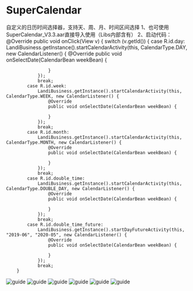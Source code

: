 # SuperCalendar
自定义的日历时间选择器，支持天、周、月、时间区间选择
1、也可使用SuperCalendar_V3.3.aar直接导入使用（Libs内部含有）
2、启动代码：
 @Override
    public void onClick(View v) {
        switch (v.getId()) {
            case R.id.day:
                LandiBusiness.getInstance().startCalendarActivity(this, CalendarType.DAY, new CalendarListener() {
                    @Override
                    public void onSelectDate(CalendarBean weekBean) {

                    }
                });
                break;
            case R.id.week:
                LandiBusiness.getInstance().startCalendarActivity(this, CalendarType.WEEK, new CalendarListener() {
                    @Override
                    public void onSelectDate(CalendarBean weekBean) {

                    }
                });
                break;
            case R.id.month:
                LandiBusiness.getInstance().startCalendarActivity(this, CalendarType.MONTH, new CalendarListener() {
                    @Override
                    public void onSelectDate(CalendarBean weekBean) {

                    }
                });
                break;
            case R.id.double_time:
                LandiBusiness.getInstance().startCalendarActivity(this, CalendarType.DOUBLE_DAY, new CalendarListener() {
                    @Override
                    public void onSelectDate(CalendarBean weekBean) {

                    }
                });
                break;
            case R.id.double_time_future:
                LandiBusiness.getInstance().startDayFutureActivity(this, "2019-06", "2020-05", new CalendarListener() {
                    @Override
                    public void onSelectDate(CalendarBean weekBean) {

                    }
                });
                break;
        }
		
		
![guide](https://github.com/zj1014/SuperCalendar/blob/master/guide/1.png)
![guide](https://github.com/zj1014/SuperCalendar/blob/master/guide/2.png)
![guide](https://github.com/zj1014/SuperCalendar/blob/master/guide/3.png)
![guide](https://github.com/zj1014/SuperCalendar/blob/master/guide/4.png)
![guide](https://github.com/zj1014/SuperCalendar/blob/master/guide/5.png)
![guide](https://github.com/zj1014/SuperCalendar/blob/master/guide/6.png)